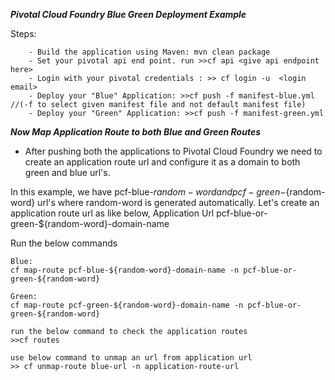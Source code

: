 ***Pivotal Cloud Foundry Blue Green Deployment Example***

  Steps:
    
        - Build the application using Maven: mvn clean package
        - Set your pivotal api end point. run >>cf api <give api endpoint here>
        - Login with your pivotal credentials : >> cf login -u  <login email>
        - Deploy your "Blue" Application: >>cf push -f manifest-blue.yml      //(-f to select given manifest file and not default manifest file)
        - Deploy your "Green" Application: >>cf push -f manifest-green.yml
        
  ***Now Map Application Route to both Blue and Green Routes***   
  - After pushing both the applications to Pivotal Cloud Foundry we need to create an application route url and configure it as a domain to both green and blue url's.
  
  In this example, we have pcf-blue-${random-word} and pcf-green-${random-word} url's where random-word is generated automatically. 
  Let's create an application route url as like below,
  Application Url <a>pcf-blue-or-green-${random-word}-domain-name</a>
  
  Run the below commands
  
    Blue:
    cf map-route pcf-blue-${random-word}-domain-name -n pcf-blue-or-green-${random-word}
    
    Green:
    cf map-route pcf-green-${random-word}-domain-name -n pcf-blue-or-green-${random-word}
    
    run the below command to check the application routes
    >>cf routes
    
    use below command to unmap an url from application url
    >> cf unmap-route blue-url -n application-route-url  